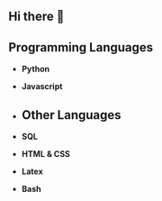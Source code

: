 ## Hi there 👋

## Programming Languages
- **Python**
- **Javascript**

- ## Other Languages
- **SQL**
- **HTML & CSS**
- **Latex**
- **Bash**
